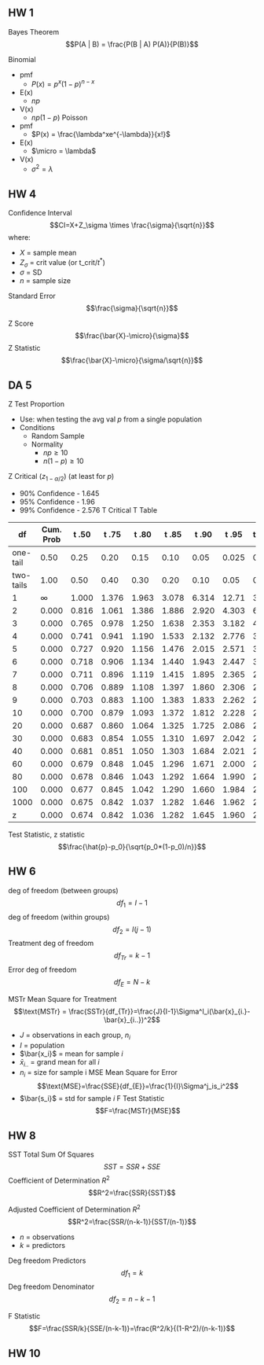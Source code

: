 ## HW 1
Bayes Theorem
$$P(A | B) = \frac{P(B | A) P(A)}{P(B)}$$

Binomial 
- pmf
	- $P(x) = p^x(1-p)^{n-x}$
- E(x)
	- $np$
- V(x)
	- $np(1-p)$
Poisson 
- pmf
	- $P(x) = \frac{\lambda^xe^{-\lambda}}{x!}$
- E(x)
	- $\micro = \lambda$
- V(x)
	- $\sigma^2 = \lambda$


## HW 4
Confidence Interval
$$CI=X+Z_\sigma \times \frac{\sigma}{\sqrt{n}}$$
where:
- $X$ = sample mean
- $Z_\sigma$ = crit value (or t_crit/$t^*$)
- $\sigma$ = SD
- $n$ = sample size

Standard Error
$$\frac{\sigma}{\sqrt{n}}$$

Z Score
$$\frac{\bar{X}-\micro}{\sigma}$$
Z Statistic
$$\frac{\bar{X}-\micro}{\sigma/\sqrt{n}}$$
## DA 5
Z Test Proportion
- Use: when testing the avg val $p$ from a single population
- Conditions
	- Random Sample
	- Normality
		- $np \geq 10$
		- $n(1-p) \geq 10$

Z Critical ($z_{1-\alpha/2}$) (at least for $p$)
- 90% Confidence - 1.645
- 95% Confidence - 1.96
- 99% Confidence - 2.576
T Critical T Table

| df    | Cum. Prob | t .50 | t .75 | t .80 | t .85 | t .90 | t .95 | t .975 | t .99 | t .995 | t .999 | t .9995 |
|-------|----------|------|------|------|------|------|------|------|------|------|------|------|
| one-tail  | 0.50 | 0.25  | 0.20  | 0.15  | 0.10  | 0.05  | 0.025 | 0.01  | 0.005 | 0.001 | 0.0005 |
| two-tails | 1.00 | 0.50  | 0.40  | 0.30  | 0.20  | 0.10  | 0.05  | 0.02  | 0.01  | 0.002 | 0.001  |
| 1     |  ∞      | 1.000 | 1.376 | 1.963 | 3.078 | 6.314 | 12.71 | 31.82 | 63.66 | 318.31 | 636.62 |
| 2     | 0.000   | 0.816 | 1.061 | 1.386 | 1.886 | 2.920 | 4.303 | 6.965 | 9.925 | 22.327 | 31.599 |
| 3     | 0.000   | 0.765 | 0.978 | 1.250 | 1.638 | 2.353 | 3.182 | 4.541 | 5.841 | 10.215 | 12.924 |
| 4     | 0.000   | 0.741 | 0.941 | 1.190 | 1.533 | 2.132 | 2.776 | 3.747 | 4.604 | 7.173  | 8.610  |
| 5     | 0.000   | 0.727 | 0.920 | 1.156 | 1.476 | 2.015 | 2.571 | 3.365 | 4.032 | 5.893  | 6.869  |
| 6     | 0.000   | 0.718 | 0.906 | 1.134 | 1.440 | 1.943 | 2.447 | 3.143 | 3.707 | 5.208  | 5.959  |
| 7     | 0.000   | 0.711 | 0.896 | 1.119 | 1.415 | 1.895 | 2.365 | 2.998 | 3.499 | 4.785  | 5.408  |
| 8     | 0.000   | 0.706 | 0.889 | 1.108 | 1.397 | 1.860 | 2.306 | 2.896 | 3.355 | 4.501  | 5.041  |
| 9     | 0.000   | 0.703 | 0.883 | 1.100 | 1.383 | 1.833 | 2.262 | 2.821 | 3.250 | 4.297  | 4.781  |
| 10    | 0.000   | 0.700 | 0.879 | 1.093 | 1.372 | 1.812 | 2.228 | 2.764 | 3.169 | 4.144  | 4.587  |
| 20    | 0.000   | 0.687 | 0.860 | 1.064 | 1.325 | 1.725 | 2.086 | 2.528 | 2.845 | 3.552  | 3.850  |
| 30    | 0.000   | 0.683 | 0.854 | 1.055 | 1.310 | 1.697 | 2.042 | 2.457 | 2.750 | 3.385  | 3.646  |
| 40    | 0.000   | 0.681 | 0.851 | 1.050 | 1.303 | 1.684 | 2.021 | 2.423 | 2.704 | 3.307  | 3.551  |
| 60    | 0.000   | 0.679 | 0.848 | 1.045 | 1.296 | 1.671 | 2.000 | 2.390 | 2.660 | 3.232  | 3.460  |
| 80    | 0.000   | 0.678 | 0.846 | 1.043 | 1.292 | 1.664 | 1.990 | 2.374 | 2.639 | 3.195  | 3.416  |
| 100   | 0.000   | 0.677 | 0.845 | 1.042 | 1.290 | 1.660 | 1.984 | 2.364 | 2.626 | 3.174  | 3.390  |
| 1000  | 0.000   | 0.675 | 0.842 | 1.037 | 1.282 | 1.646 | 1.962 | 2.330 | 2.581 | 3.098  | 3.300  |
| z     | 0.000   | 0.674 | 0.842 | 1.036 | 1.282 | 1.645 | 1.960 | 2.326 | 2.576 | 3.090  | 3.291  |

Test Statistic, z statistic
$$\frac{\hat{p}-p_0}{\sqrt{p_0*(1-p_0)/n}}$$

## HW 6
deg of freedom (between groups) $$df_{1}=I-1$$
deg of freedom (within groups)$$df_{2}=I(j-1)$$
Treatment deg of freedom $$df_{Tr}=k-1$$
Error deg of freedom $$df_{E}=N-k$$

MSTr Mean Square for Treatment
$$\text{MSTr} = \frac{SSTr}{df_{Tr}}=\frac{J}{I-1}\Sigma^I_i(\bar{x}_{i.}-\bar{x}_{i..})^2$$
- $J$ = observations in each group, $n_i$
- $I$ = population
- $\bar{x_i}$ = mean for sample $i$
- $\bar{x}_{i..}$ = grand mean for all $i$
- $n_i$ = size for sample i
MSE Mean Square for Error
$$\text{MSE}=\frac{SSE}{df_{E}}=\frac{1}{I}\Sigma^j_is_i^2$$
- $\bar{s_i}$ = std for sample $i$
F Test Statistic
$$F=\frac{MSTr}{MSE}$$
## HW 8
SST Total Sum Of Squares
$$SST=SSR + SSE$$
Coefficient of Determination $R^2$
$$R^2=\frac{SSR}{SST}$$

Adjusted Coefficient of Determination $R^2$
$$R^2=\frac{SSR/(n-k-1)}{SST/(n-1)}$$
- $n$ = observations
- $k$ = predictors

Deg freedom Predictors$$df_1=k$$
Deg freedom Denominator$$df_2=n-k-1$$

F Statistic
$$F=\frac{SSR/k}{SSE/(n-k-1)}=\frac{R^2/k}{(1-R^2)/(n-k-1)}$$

## HW 10